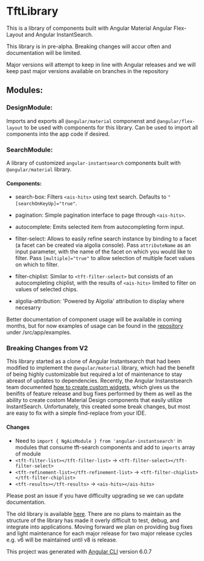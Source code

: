 # TftLibrary

This is a library of components built with Angular Material Angular Flex-Layout and Angular InstantSearch. 

This library is in pre-alpha. Breaking changes will accur often and documentation will be limited.

Major versions will attempt to keep in line with Angular releases and we will keep past major versions available on branches in the repository 

## Modules:

### DesignModule: 
Imports and exports all `@angular/material` componenst and `@angular/flex-layout` to be used with components for this library. Can be used to import all components into the app code if desired.

### SearchModule:
A library of customized `angular-instantsearch` components built with `@angular/material` library.

  #### Components:
  - search-box: Filters `<ais-hits>` using text search. Defaults to `"[searchOnKeyUp]="true"`. 

  - pagination: Simple pagination interface to page through `<ais-hits>`.

  - autocomplete: Emits selected item from autocompleting form input.

  - filter-select: Allows to easily refine search instance by binding to a facet (a facet can be created via algolia console). Pass `attributeName` as an input parameter, with the name of the facet on which you would like to filter. Pass `[multiple]="true"` to allow selection of multiple facet values on which to filter.

  - filter-chiplist: Similar to `<tft-filter-select>` but consists of an autocompleting chiplist, with the results of `<ais-hits>` limited to filter on values of selected chips.

  - algolia-attribution: 'Powered by Algolia' attribution to display where necesarry

  Better documentation of component usage will be available in coming months, but for now examples of usage can be found in the [repository](https://github.com/nayfin/tft-library) under /src/app/examples.

### Breaking Changes from V2

  This library started as a clone of Angular Instantsearch that had been modified to implement the `@angular/material` library, which had the benefit of being highly customizable but required a lot of maintenance to stay abreast of updates to dependencies. Recently, the Angular Instanstsearch team documented [how to create custom widgets](https://community.algolia.com/angular-instantsearch/guides/customize-widgets.html), which gives us the benifits of feature release and bug fixes performed by them as well as the ability to create costom Material Design components that easily utilize InstantSearch. Unfortunately, this created some break changes, but most are easy to fix with a simple find-replace from your IDE.

  #### Changes

  - Need to `import { NgAisModule } from 'angular-instantsearch'` in modules that consume tft-search components and add to `imports` array of module
  - `<tft-filter-list></tft-filter-list>` -> `<tft-filter-select></tft-filter-select>`
  - `<tft-refinement-list></tft-refinement-list>` -> `<tft-filter-chiplist></tft-filter-chiplist>`
  - `<tft-results></tft-results>` -> `<ais-hits></ais-hits>`

  Please post an issue if you have difficulty upgrading se we can update documentation.

  The old library is available [here](https://github.com/nayfin/tft-library-2.0.7). There are no plans to maintain as the structure of the library has made it overly difficult to test, debug, and integrate into applications. Moving forward we plan on providing bug fixes and light maintenance for each major release for two major release cycles e.g. v6 will be maintained until v8 is release. 

This project was generated with [Angular CLI](https://github.com/angular/angular-cli) version 6.0.7